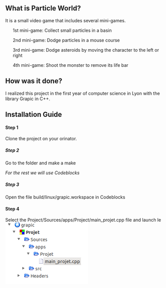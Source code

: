 ## What is Particle World?

It is a small video game that includes several mini-games.<br>

<ul>1st mini-game: Collect small particles in a basin</ul>
<ul>2nd mini-game: Dodge particles in a mouse course</ul>
<ul>3rd mini-game: Dodge asteroids by moving the character to the left or right</ul>
<ul>4th mini-game: Shoot the monster to remove its life bar</ul>

## How was it done?

I realized this project in the first year of computer science in Lyon with the library Grapic in C++.

## Installation Guide

#### Step 1
Clone the project on your orinator.

##### Step 2
Go to the folder and make a make

<i>For the rest we will use Codeblocks</i>

##### Step 3
Open the file build/linux/grapic.workspace in Codeblocks

#### Step 4
Select the Project/Sources/apps/Project/main_projet.cpp file and launch le<br>
![Preview](https://github.com/ThomasCorcoral/Jeux_Cpp_L1/blob/master/chemin.png)

